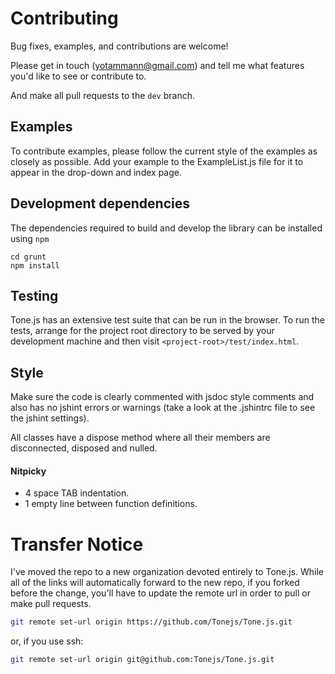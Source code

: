 # Contributing

Bug fixes, examples, and contributions are welcome!

Please get in touch (yotammann@gmail.com) and tell me what features you'd like to see or contribute to. 

And make all pull requests to the `dev` branch. 

## Examples

To contribute examples, please follow the current style of the examples as closely as possible. Add your example to the ExampleList.js file for it to appear in the drop-down and index page. 

## Development dependencies

The dependencies required to build and develop the library can be installed using `npm`

    cd grunt
    npm install

## Testing 

Tone.js has an extensive test suite that can be run in the browser. To run the tests, arrange for the project root directory to be served by your development machine and then visit `<project-root>/test/index.html`.

## Style

Make sure the code is clearly commented with jsdoc style comments and also has no jshint errors or warnings (take a look at the .jshintrc file to see the jshint settings). 

All classes have a dispose method where all their members are disconnected, disposed and nulled. 

#### Nitpicky

* 4 space TAB indentation. 
* 1 empty line between function definitions. 

# Transfer Notice

I've moved the repo to a new organization devoted entirely to Tone.js. While all of the links will automatically forward to the new repo, if you forked before the change, you'll have to update the remote url in order to pull or make pull requests. 

```bash
git remote set-url origin https://github.com/Tonejs/Tone.js.git
```
or, if you use ssh:
```bash
git remote set-url origin git@github.com:Tonejs/Tone.js.git
```